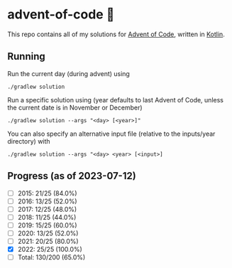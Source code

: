 # advent-of-code 🎄
This repo contains all of my solutions for [Advent of Code](https://adventofcode.com/), written in [Kotlin](https://kotlinlang.org).

## Running
Run the current day (during advent) using
```shell
./gradlew solution
```
Run a specific solution using (year defaults to last Advent of Code, unless the current date is in November or December)
```shell
./gradlew solution --args "<day> [<year>]"
```
You can also specify an alternative input file (relative to the inputs/year directory) with
```shell
./gradlew solution --args "<day> <year> [<input>]
```

## Progress (as of 2023-07-12)
- [ ] 2015: 21/25 (84.0%)
- [ ] 2016: 13/25 (52.0%)
- [ ] 2017: 12/25 (48.0%)
- [ ] 2018: 11/25 (44.0%)
- [ ] 2019: 15/25 (60.0%)
- [ ] 2020: 13/25 (52.0%)
- [ ] 2021: 20/25 (80.0%)
- [x] 2022: 25/25 (100.0%)
- [ ] Total: 130/200 (65.0%)